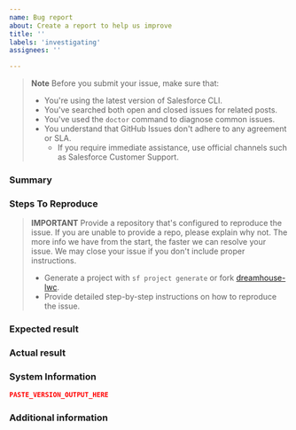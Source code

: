 ```yaml
---
name: Bug report
about: Create a report to help us improve
title: ''
labels: 'investigating'
assignees: ''

---
```

> **Note** 
> Before you submit your issue, make sure that:
> - You're using the latest version of Salesforce CLI.
> - You've searched both open and closed issues for related posts.
> - You've used the `doctor` command to diagnose common issues. 
> - You understand that GitHub Issues don't adhere to any agreement or SLA.
>   - If you require immediate assistance, use official channels such as Salesforce Customer Support.

### Summary
<!-- Short summary of what's going on or to provide context -->

### Steps To Reproduce

> **IMPORTANT**
> Provide a repository that's configured to reproduce the issue. If you are unable to provide a repo, please explain why not. The more info we have from the start, the faster we can resolve your issue.
> We may close your issue if you don't include proper instructions.
>
> - Generate a project with `sf project generate` or fork [dreamhouse-lwc](https://github.com/trailheadapps/dreamhouse-lwc).
> - Provide detailed step-by-step instructions on how to reproduce the issue.


### Expected result
<!-- Describe what should have happened -->

### Actual result
<!-- Describe what actually happened -->

### System Information
<!-- Which shell or terminal are you using? (bash, zsh, powershell 7, cmd.exe, etc) -->
<!-- Paste the **full** output of the `version --verbose --json` command for the CLI you're using (`sf` or `sfdx`) below -->

```json
PASTE_VERSION_OUTPUT_HERE
```
### Additional information
<!-- Feel free to attach a screenshot -->
